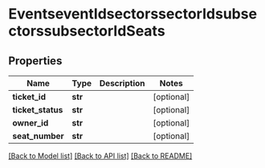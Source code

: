 # EventseventIdsectorssectorIdsubsectorssubsectorIdSeats

## Properties
Name | Type | Description | Notes
------------ | ------------- | ------------- | -------------
**ticket_id** | **str** |  | [optional] 
**ticket_status** | **str** |  | [optional] 
**owner_id** | **str** |  | [optional] 
**seat_number** | **str** |  | [optional] 

[[Back to Model list]](../README.md#documentation-for-models) [[Back to API list]](../README.md#documentation-for-api-endpoints) [[Back to README]](../README.md)


